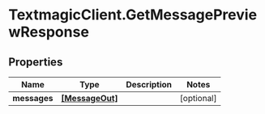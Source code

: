 # TextmagicClient.GetMessagePreviewResponse

## Properties
Name | Type | Description | Notes
------------ | ------------- | ------------- | -------------
**messages** | [**[MessageOut]**](MessageOut.md) |  | [optional] 


